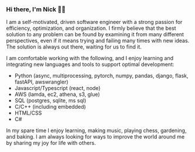 ### Hi there, I'm Nick 👋🏼

I am a self-motivated, driven software engineer with a strong passion for efficiency, optimization, and organization. I firmly believe that the best solution to any problem can be found by examining it from many different perspectives, even if it means trying and failing many times with new ideas. The solution is always out there, waiting for us to find it.

I am comfortable working with the following, and I enjoy learning and integrating new languages and tools to support optimal development:
- Python (async, multiprocessing, pytorch, numpy, pandas, django, flask, fastAPI, awswrangler)
- Javascript/Typescript (react, node)
- AWS (lamda, ec2, athena, s3, glue)
- SQL (postgres, sqlite, ms sql)
- C/C++ (including embedded)
- HTML/CSS
- C#

In my spare time I enjoy learning, making music, playing chess, gardening, and baking. I am always looking for ways to improve the world around me by sharing my joy for life with others.

<!--
**thatrandomfrenchdude/thatrandomfrenchdude** is a ✨ _special_ ✨ repository because its `README.md` (this file) appears on your GitHub profile.

Here are some ideas to get you started:


- 🌱 I’m currently learning ...
- 👯 I’m looking to collaborate on ...
- 🤔 I’m looking for help with ...
- 💬 Ask me about ...
- 📫 How to reach me: ...
- 😄 Pronouns: ...
- ⚡ Fun fact: ...
-->
